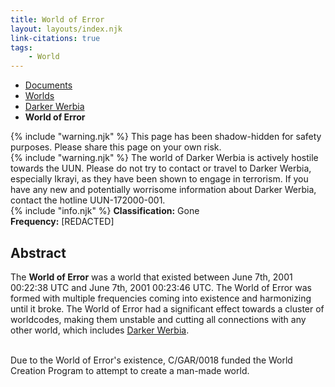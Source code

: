 ```yaml
---
title: World of Error
layout: layouts/index.njk
link-citations: true
tags:
    - World
---
```

<nav class="text-sm breadcrumbs pb-5">
    <ul>
        <li><a href="/docs">Documents</a></li>
        <li><a href="/docs/world">Worlds</a></li>
        <li><a href="/docs/world/dwerbia">Darker Werbia</a></li>
        <li><b>World of Error</b></li>
    </ul>
</nav>

<div class="grid gap-5 mb-5">
    <div class="alert alert-error shadow-lg">
        <div>
            {% include "warning.njk" %}
            <span>
            This page has been shadow-hidden for safety purposes. Please share this page on your own risk.
            </span>
        </div>
    </div>
    <div class="alert alert-error shadow-lg">
        {% include "warning.njk" %}
        <span>
        The world of Darker Werbia is actively hostile towards the UUN. Please do not try to contact or travel to Darker Werbia, especially Ikrayi, as they have been shown to engage in terrorism. If you have any new and potentially worrisome information about Darker Werbia, contact the hotline UUN-172000-001.
        </span>
    </div>
    <div class="alert shadow-lg">
        <div>
            {% include "info.njk" %}
            <span>
            <b>Classification:</b> <span class="text-slate-500">Gone</span><br>
            <b>Frequency:</b> [REDACTED]
            </span>
        </div>
    </div>
</div>

## Abstract

The **World of Error** was a world that existed between June 7th, 2001 00:22:38 UTC and June 7th, 2001 00:23:46 UTC. The World of Error was formed with multiple frequencies coming into existence and harmonizing until it broke. The World of Error had a significant effect towards a cluster of worldcodes, making them unstable and cutting all connections with any other world, which includes <a href="/docs/world/dwerbia">Darker Werbia</a>.<br><br>

Due to the World of Error's existence, C/GAR/0018 funded the World Creation Program to attempt to create a man-made world.